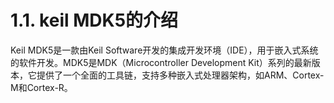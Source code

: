 # 1.1. keil MDK5的介绍

Keil MDK5是一款由Keil Software开发的集成开发环境（IDE），用于嵌入式系统的软件开发。MDK5是MDK（Microcontroller Development Kit）系列的最新版本，它提供了一个全面的工具链，支持多种嵌入式处理器架构，如ARM、Cortex-M和Cortex-R。
